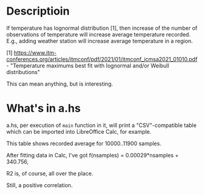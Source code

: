 Descriptioin
================

If temperature has lognormal distribution [1], then increase of the number of observations of temperature will increase average temperature recorded. E.g., adding weather station will increase average temperature in a region.

[1] https://www.itm-conferences.org/articles/itmconf/pdf/2021/01/itmconf_icmsa2021_01010.pdf - "Temperature maximums best fit with lognormal and/or Weibull distributions"

This can mean anything, but is interesting.


What's in a.hs
===================

a.hs, per execution of ```main``` function in it, will print a "CSV"-compatible table which can be imported into LibreOffice Calc, for example.

This table shows recorded average for 10000..11900 samples.

After fitting data in Calc, I've got f(nsamples) = 0.00029*nsamples + 340.756,

R2 is, of course, all over the place.

Still, a positive correlation.

